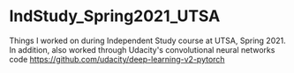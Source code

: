 # IndStudy_Spring2021_UTSA
Things I worked on during Independent Study course at UTSA, Spring 2021. 
In addition, also worked through Udacity's convolutional neural networks code https://github.com/udacity/deep-learning-v2-pytorch

